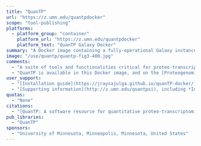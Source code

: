 ```yaml
---
title: "QuanTP"
url: "https://z.umn.edu/quantpdocker"
scope: "tool-publishing"
platforms:
  - platform_group: "container"
    platform_url: "https://z.umn.edu/quantpdocker"
    platform_text: "QuanTP Galaxy Docker"
summary: "A Docker image containing a fully-operational Galaxy instance with pre-installed QuanTP tools."
image: "/use/quantp/quantp-fig3-400.jpg"
comments:
  - "A suite of tools and functionalities critical for proteo-transcriptomics, including statistical algorithms for assessing the correlation between single transcript–protein pairs as well as across two cohorts, outlier identification and clustering, along with a diverse set of results visualizations."
  - "QuanTP is available in this Docker image, and on the [Proteogenomics Gateway](/use/proteogenomics-gateway/) and [UseGalaxy.eu](https://usegalaxy.eu/)."
user_support:
  - "[Installation guide](https://jraysajulga.github.io/quanTP-docker/)"
  - "[Supporting information](http://z.umn.edu/quantpsi), including *Instructions for accessing the QuanTP tool on Jetstream*, *Instructions for accessing and running the Mouse data*, and *Accessing the QuanTP on the usegalaxy.eu*"
quotas:
  - "None"
citations:
  - "[QuanTP: A software resource for quantitative proteo-transcriptomic comparative data analysis and informatics](https://pubs.acs.org/doi/10.1021/acs.jproteome.8b00727), Kumar P, Panigrahi P, Johnson J, Weber WJ, Mehta S, Sajulga R, Easterly C, Crooker BA, [Heydarian M](/people/mo-heydarian/), Anamika K, Griffin TJ, Jagtap P., *Journal of  Proteome Research*, 2018 Dec 24. doi: 10.1021/acs.jproteome.8b00727"
pub_libraries:
  - "QuanTP"
sponsors:
  - "University of Minnesota, Minneapolis, Minnesota, United States"
---
```

